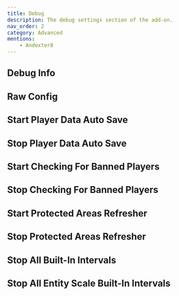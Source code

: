 ```yaml
---
title: Debug
description: The debug settings section of the add-on.
nav_order: 2
category: Advanced
mentions:
    - Andexter8
---
```


<template-Stub />

## Debug Info

## Raw Config

## Start Player Data Auto Save

## Stop Player Data Auto Save

## Start Checking For Banned Players

## Stop Checking For Banned Players

## Start Protected Areas Refresher

## Stop Protected Areas Refresher

## Stop All Built-In Intervals

## Stop All Entity Scale Built-In Intervals
